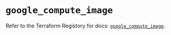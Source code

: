 # `google_compute_image`

Refer to the Terraform Registory for docs: [`google_compute_image`](https://registry.terraform.io/providers/hashicorp/google-beta/5.8.0/docs/resources/google_compute_image).

